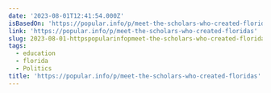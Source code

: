 ```yaml
---
date: '2023-08-01T12:41:54.000Z'
isBasedOn: 'https://popular.info/p/meet-the-scholars-who-created-floridas'
link: 'https://popular.info/p/meet-the-scholars-who-created-floridas'
slug: 2023-08-01-httpspopularinfopmeet-the-scholars-who-created-floridas
tags:
  - education
  - florida
  - Politics
title: 'https://popular.info/p/meet-the-scholars-who-created-floridas'
---
```


